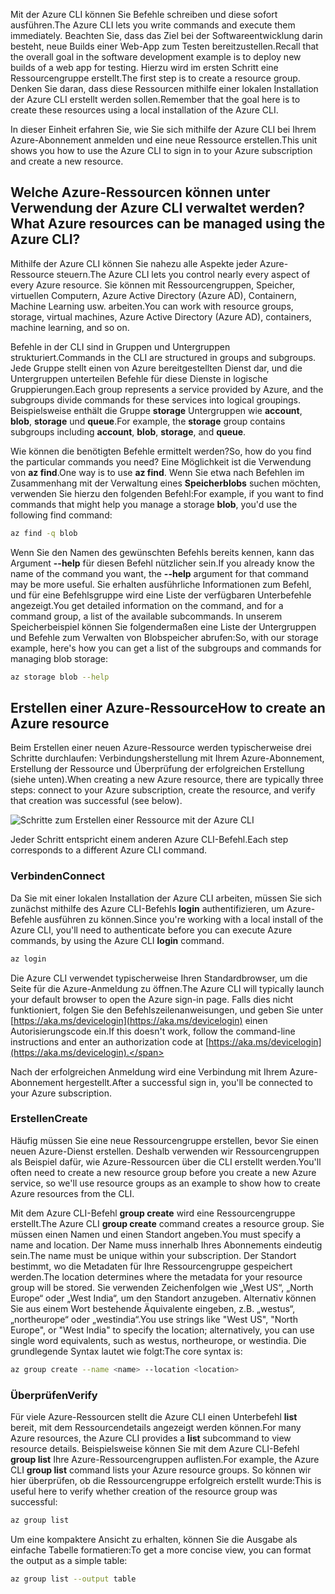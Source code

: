 <span data-ttu-id="0c8f0-101">Mit der Azure CLI können Sie Befehle schreiben und diese sofort ausführen.</span><span class="sxs-lookup"><span data-stu-id="0c8f0-101">The Azure CLI lets you write commands and execute them immediately.</span></span> <span data-ttu-id="0c8f0-102">Beachten Sie, dass das Ziel bei der Softwareentwicklung darin besteht, neue Builds einer Web-App zum Testen bereitzustellen.</span><span class="sxs-lookup"><span data-stu-id="0c8f0-102">Recall that the overall goal in the software development example is to deploy new builds of a web app for testing.</span></span> <span data-ttu-id="0c8f0-103">Hierzu wird im ersten Schritt eine Ressourcengruppe erstellt.</span><span class="sxs-lookup"><span data-stu-id="0c8f0-103">The first step is to create a resource group.</span></span> <span data-ttu-id="0c8f0-104">Denken Sie daran, dass diese Ressourcen mithilfe einer lokalen Installation der Azure CLI erstellt werden sollen.</span><span class="sxs-lookup"><span data-stu-id="0c8f0-104">Remember that the goal here is to create these resources using a local installation of the Azure CLI.</span></span> 

<span data-ttu-id="0c8f0-105">In dieser Einheit erfahren Sie, wie Sie sich mithilfe der Azure CLI bei Ihrem Azure-Abonnement anmelden und eine neue Ressource erstellen.</span><span class="sxs-lookup"><span data-stu-id="0c8f0-105">This unit shows you how to use the Azure CLI to sign in to your Azure subscription and create a new resource.</span></span>

## <a name="what-azure-resources-can-be-managed-using-the-azure-cli"></a><span data-ttu-id="0c8f0-106">Welche Azure-Ressourcen können unter Verwendung der Azure CLI verwaltet werden?</span><span class="sxs-lookup"><span data-stu-id="0c8f0-106">What Azure resources can be managed using the Azure CLI?</span></span>
<span data-ttu-id="0c8f0-107">Mithilfe der Azure CLI können Sie nahezu alle Aspekte jeder Azure-Ressource steuern.</span><span class="sxs-lookup"><span data-stu-id="0c8f0-107">The Azure CLI lets you control nearly every aspect of every Azure resource.</span></span> <span data-ttu-id="0c8f0-108">Sie können mit Ressourcengruppen, Speicher, virtuellen Computern, Azure Active Directory (Azure AD), Containern, Machine Learning usw. arbeiten.</span><span class="sxs-lookup"><span data-stu-id="0c8f0-108">You can work with resource groups, storage, virtual machines, Azure Active Directory (Azure AD), containers, machine learning, and so on.</span></span>

<span data-ttu-id="0c8f0-109">Befehle in der CLI sind in Gruppen und Untergruppen strukturiert.</span><span class="sxs-lookup"><span data-stu-id="0c8f0-109">Commands in the CLI are structured in groups and subgroups.</span></span> <span data-ttu-id="0c8f0-110">Jede Gruppe stellt einen von Azure bereitgestellten Dienst dar, und die Untergruppen unterteilen Befehle für diese Dienste in logische Gruppierungen.</span><span class="sxs-lookup"><span data-stu-id="0c8f0-110">Each group represents a service provided by Azure, and the subgroups divide commands for these services into logical groupings.</span></span> <span data-ttu-id="0c8f0-111">Beispielsweise enthält die Gruppe **storage** Untergruppen wie **account**, **blob**, **storage** und **queue**.</span><span class="sxs-lookup"><span data-stu-id="0c8f0-111">For example, the **storage** group contains subgroups including **account**, **blob**, **storage**, and **queue**.</span></span>

<span data-ttu-id="0c8f0-112">Wie können die benötigten Befehle ermittelt werden?</span><span class="sxs-lookup"><span data-stu-id="0c8f0-112">So, how do you find the particular commands you need?</span></span> <span data-ttu-id="0c8f0-113">Eine Möglichkeit ist die Verwendung von **az find**.</span><span class="sxs-lookup"><span data-stu-id="0c8f0-113">One way is to use **az find**.</span></span> <span data-ttu-id="0c8f0-114">Wenn Sie etwa nach Befehlen im Zusammenhang mit der Verwaltung eines **Speicherblobs** suchen möchten, verwenden Sie hierzu den folgenden Befehl:</span><span class="sxs-lookup"><span data-stu-id="0c8f0-114">For example, if you want to find commands that might help you manage a storage **blob**, you'd use the following find command:</span></span>

```bash
az find -q blob
```

<span data-ttu-id="0c8f0-115">Wenn Sie den Namen des gewünschten Befehls bereits kennen, kann das Argument **--help** für diesen Befehl nützlicher sein.</span><span class="sxs-lookup"><span data-stu-id="0c8f0-115">If you already know the name of the command you want, the **--help** argument for that command may be more useful.</span></span> <span data-ttu-id="0c8f0-116">Sie erhalten ausführliche Informationen zum Befehl, und für eine Befehlsgruppe wird eine Liste der verfügbaren Unterbefehle angezeigt.</span><span class="sxs-lookup"><span data-stu-id="0c8f0-116">You get detailed information on the command, and for a command group, a list of the available subcommands.</span></span> <span data-ttu-id="0c8f0-117">In unserem Speicherbeispiel können Sie folgendermaßen eine Liste der Untergruppen und Befehle zum Verwalten von Blobspeicher abrufen:</span><span class="sxs-lookup"><span data-stu-id="0c8f0-117">So, with our storage example, here's how you can get a list of the subgroups and commands for managing blob storage:</span></span>

```bash
az storage blob --help
```

## <a name="how-to-create-an-azure-resource"></a><span data-ttu-id="0c8f0-118">Erstellen einer Azure-Ressource</span><span class="sxs-lookup"><span data-stu-id="0c8f0-118">How to create an Azure resource</span></span>
<span data-ttu-id="0c8f0-119">Beim Erstellen einer neuen Azure-Ressource werden typischerweise drei Schritte durchlaufen: Verbindungsherstellung mit Ihrem Azure-Abonnement, Erstellung der Ressource und Überprüfung der erfolgreichen Erstellung (siehe unten).</span><span class="sxs-lookup"><span data-stu-id="0c8f0-119">When creating a new Azure resource, there are typically three steps: connect to your Azure subscription, create the resource, and verify that creation was successful (see below).</span></span>

![Schritte zum Erstellen einer Ressource mit der Azure CLI](../media-drafts/4-create-resources-overview.png)

<span data-ttu-id="0c8f0-121">Jeder Schritt entspricht einem anderen Azure CLI-Befehl.</span><span class="sxs-lookup"><span data-stu-id="0c8f0-121">Each step corresponds to a different Azure CLI command.</span></span>

### <a name="connect"></a><span data-ttu-id="0c8f0-122">Verbinden</span><span class="sxs-lookup"><span data-stu-id="0c8f0-122">Connect</span></span>
<span data-ttu-id="0c8f0-123">Da Sie mit einer lokalen Installation der Azure CLI arbeiten, müssen Sie sich zunächst mithilfe des Azure CLI-Befehls **login** authentifizieren, um Azure-Befehle ausführen zu können.</span><span class="sxs-lookup"><span data-stu-id="0c8f0-123">Since you're working with a local install of the Azure CLI, you'll need to authenticate before you can execute Azure commands, by using the Azure CLI **login** command.</span></span> 

```bash
az login
```

<span data-ttu-id="0c8f0-124">Die Azure CLI verwendet typischerweise Ihren Standardbrowser, um die Seite für die Azure-Anmeldung zu öffnen.</span><span class="sxs-lookup"><span data-stu-id="0c8f0-124">The Azure CLI will typically launch your default browser to open the Azure sign-in page.</span></span> <span data-ttu-id="0c8f0-125">Falls dies nicht funktioniert, folgen Sie den Befehlszeilenanweisungen, und geben Sie unter [https://aka.ms/devicelogin](https://aka.ms/devicelogin) einen Autorisierungscode ein.</span><span class="sxs-lookup"><span data-stu-id="0c8f0-125">If this doesn't work, follow the command-line instructions and enter an authorization code at [https://aka.ms/devicelogin](https://aka.ms/devicelogin).</span></span>

<span data-ttu-id="0c8f0-126">Nach der erfolgreichen Anmeldung wird eine Verbindung mit Ihrem Azure-Abonnement hergestellt.</span><span class="sxs-lookup"><span data-stu-id="0c8f0-126">After a successful sign in, you'll be connected to your Azure subscription.</span></span> 

### <a name="create"></a><span data-ttu-id="0c8f0-127">Erstellen</span><span class="sxs-lookup"><span data-stu-id="0c8f0-127">Create</span></span>
<span data-ttu-id="0c8f0-128">Häufig müssen Sie eine neue Ressourcengruppe erstellen, bevor Sie einen neuen Azure-Dienst erstellen. Deshalb verwenden wir Ressourcengruppen als Beispiel dafür, wie Azure-Ressourcen über die CLI erstellt werden.</span><span class="sxs-lookup"><span data-stu-id="0c8f0-128">You'll often need to create a new resource group before you create a new Azure service, so we'll use resource groups as an example to show how to create Azure resources from the CLI.</span></span>

<span data-ttu-id="0c8f0-129">Mit dem Azure CLI-Befehl **group create** wird eine Ressourcengruppe erstellt.</span><span class="sxs-lookup"><span data-stu-id="0c8f0-129">The Azure CLI **group create** command creates a resource group.</span></span> <span data-ttu-id="0c8f0-130">Sie müssen einen Namen und einen Standort angeben.</span><span class="sxs-lookup"><span data-stu-id="0c8f0-130">You must specify a name and location.</span></span> <span data-ttu-id="0c8f0-131">Der Name muss innerhalb Ihres Abonnements eindeutig sein.</span><span class="sxs-lookup"><span data-stu-id="0c8f0-131">The name must be unique within your subscription.</span></span> <span data-ttu-id="0c8f0-132">Der Standort bestimmt, wo die Metadaten für Ihre Ressourcengruppe gespeichert werden.</span><span class="sxs-lookup"><span data-stu-id="0c8f0-132">The location determines where the metadata for your resource group will be stored.</span></span> <span data-ttu-id="0c8f0-133">Sie verwenden Zeichenfolgen wie „West US“, „North Europe“ oder „West India“, um den Standort anzugeben. Alternativ können Sie aus einem Wort bestehende Äquivalente eingeben, z.B. „westus“, „northeurope“ oder „westindia“.</span><span class="sxs-lookup"><span data-stu-id="0c8f0-133">You use strings like "West US", "North Europe", or "West India" to specify the location; alternatively, you can use single word equivalents, such as westus, northeurope, or westindia.</span></span> <span data-ttu-id="0c8f0-134">Die grundlegende Syntax lautet wie folgt:</span><span class="sxs-lookup"><span data-stu-id="0c8f0-134">The core syntax is:</span></span>

```bash
az group create --name <name> --location <location>
```

### <a name="verify"></a><span data-ttu-id="0c8f0-135">Überprüfen</span><span class="sxs-lookup"><span data-stu-id="0c8f0-135">Verify</span></span>
<span data-ttu-id="0c8f0-136">Für viele Azure-Ressourcen stellt die Azure CLI einen Unterbefehl **list** bereit, mit dem Ressourcendetails angezeigt werden können.</span><span class="sxs-lookup"><span data-stu-id="0c8f0-136">For many Azure resources, the Azure CLI provides a **list** subcommand to view resource details.</span></span> <span data-ttu-id="0c8f0-137">Beispielsweise können Sie mit dem Azure CLI-Befehl **group list** Ihre Azure-Ressourcengruppen auflisten.</span><span class="sxs-lookup"><span data-stu-id="0c8f0-137">For example, the Azure CLI **group list** command lists your Azure resource groups.</span></span> <span data-ttu-id="0c8f0-138">So können wir hier überprüfen, ob die Ressourcengruppe erfolgreich erstellt wurde:</span><span class="sxs-lookup"><span data-stu-id="0c8f0-138">This is useful here to verify whether creation of the resource group was successful:</span></span>

```bash
az group list
```

<span data-ttu-id="0c8f0-139">Um eine kompaktere Ansicht zu erhalten, können Sie die Ausgabe als einfache Tabelle formatieren:</span><span class="sxs-lookup"><span data-stu-id="0c8f0-139">To get a more concise view, you can format the output as a simple table:</span></span>

```bash
az group list --output table
```
